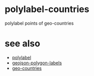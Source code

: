 # polylabel-countries
polylabel points of geo-countries

# see also
- [polylabel](https://github.com/mapbox/polylabel)
- [geojson-polygon-labels](https://github.com/andrewharvey/geojson-polygon-labels)
- [geo-countries](https://github.com/datasets/geo-countries)
